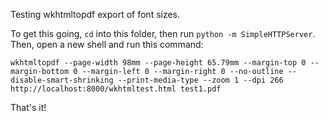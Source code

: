 Testing wkhtmltopdf export of font sizes.

To get this going, `cd` into this folder, then run `python -m SimpleHTTPServer`. Then, open a new shell and run this command:

```wkhtmltopdf --page-width 98mm --page-height 65.79mm --margin-top 0 --margin-bottom 0 --margin-left 0 --margin-right 0 --no-outline --disable-smart-shrinking --print-media-type --zoom 1 --dpi 266 http://localhost:8000/wkhtmltest.html test1.pdf```

That's it!